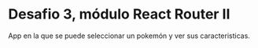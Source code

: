 # Desafio 3, módulo React Router II

App en la que se puede seleccionar un pokemón y ver sus caracteristicas.
